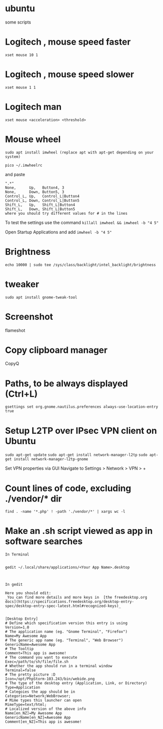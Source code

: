 # ubuntu
some scripts


# Logitech , mouse speed faster
```xset mouse 10 1```

# Logitech , mouse speed slower
```xset mouse 1 1```

# Logitech man
```xset mouse <acceleration> <threshold>```

# Mouse wheel  
```sudo apt install imwheel (replace apt with apt-get depending on your system)```

```pico ~/.imwheelrc```

  and paste

```
".*"
None,      Up,   Button4, 3
None,      Down, Button5, 3
Control_L, Up,   Control_L|Button4
Control_L, Down, Control_L|Button5
Shift_L,   Up,   Shift_L|Button4
Shift_L,   Down, Shift_L|Button5
where you should try different values for # in the lines
```

  
To test the settings use the command 
```killall imwheel && imwheel -b "4 5"```

Open Startup Applications and add 
```imwheel -b "4 5"```


# Brightness
```echo 10000 | sudo tee /sys/class/backlight/intel_backlight/brightness```

# tweaker
```sudo apt install gnome-tweak-tool```

# Screenshot
flameshot

# Copy clipboard manager
CopyQ

# Paths, to be always displayed (Ctrl+L)
```gsettings set org.gnome.nautilus.preferences always-use-location-entry true```

# Setup L2TP over IPsec VPN client on Ubuntu 
```sudo apt-get update```
```sudo apt-get install network-manager-l2tp```
```sudo apt-get install network-manager-l2tp-gnome```

Set VPN properties via GUI
Navigate to Settings > Network > VPN > +

# Count lines of code, excluding ./vendor/* dir
```find . -name '*.php' ! -path './vendor/*' | xargs wc -l```

# Make an .sh script viewed as app in software searches


    In Terminal
    
    
    gedit ~/.local/share/applications/<Your App Name>.desktop
    
    
    
    In gedit
    
    Here you should edit:  
    _You can find more details and more keys in  [the freedesktop.org docs](https://specifications.freedesktop.org/desktop-entry-spec/desktop-entry-spec-latest.html#recognized-keys)_
    
    
    [Desktop Entry]
    # Define which specification version this entry is using 
    Version=1.0
    # The application name (eg. "Gnome Terminal", "Firefox")
    Name=My Awesome App
    # The generic app name (eg. "Terminal", "Web Browser")
    GenericName=Awesome App
    # The Tooltip
    Comment=This app is awesome!
    # The command you want to execute
    Exec=/path/to/sh/file/file.sh
    # Whether the app should run in a terminal window
    Terminal=false
    # The pretty picture :D
    Icon=/opt/PhpStorm-103.243/bin/webide.png
    # The type of the desktop entry (Application, Link, or Directory)
    Type=Application
    # Categoies the app should be in
    Categories=Network;WebBrowser;
    # Mime types this launcher can open
    MimeType=text/html;
    # Localized version of the above info
    Name[en_NZ]=My Awesome App
    GenericName[en_NZ]=Awesome App
    Comment[en_NZ]=This app is awesome!
    

